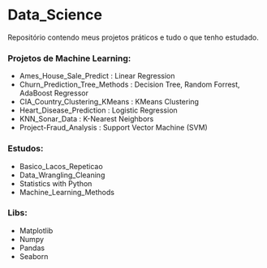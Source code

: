 # Data_Science
Repositório contendo meus projetos práticos e tudo o que tenho estudado.

### Projetos de Machine Learning:
 - Ames_House_Sale_Predict : Linear Regression
 - Churn_Prediction_Tree_Methods : Decision Tree, Random Forrest, AdaBoost Regressor
 - CIA_Country_Clustering_KMeans : KMeans Clustering
 - Heart_Disease_Prediction : Logistic Regression
 - KNN_Sonar_Data : K-Nearest Neighbors
 - Project-Fraud_Analysis : Support Vector Machine (SVM)
### Estudos:
 - Basico_Lacos_Repeticao
 - Data_Wrangling_Cleaning
 - Statistics with Python
 - Machine_Learning_Methods
### Libs:
 - Matplotlib
 - Numpy
 - Pandas
 - Seaborn
